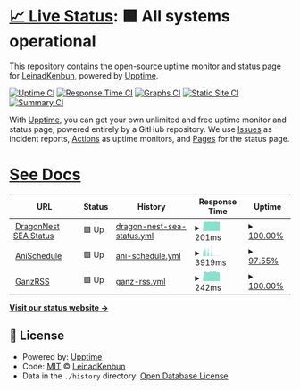 # [📈 Live Status](https://LeinadKenbun.github.io/GanzPinger/): <!--live status--> **🟩 All systems operational**

This repository contains the open-source uptime monitor and status page for [LeinadKenbun](https://demo.upptime.js.org), powered by [Upptime](https://github.com/upptime/upptime).

[![Uptime CI](https://github.com/LeinadKenbun/GanzPinger/workflows/Uptime%20CI/badge.svg)](https://github.com/LeinadKenbun/GanzPinger/actions?query=workflow%3A%22Uptime+CI%22)
[![Response Time CI](https://github.com/LeinadKenbun/GanzPinger/workflows/Response%20Time%20CI/badge.svg)](https://github.com/LeinadKenbun/GanzPinger/actions?query=workflow%3A%22Response+Time+CI%22)
[![Graphs CI](https://github.com/LeinadKenbun/GanzPinger/workflows/Graphs%20CI/badge.svg)](https://github.com/LeinadKenbun/GanzPinger/actions?query=workflow%3A%22Graphs+CI%22)
[![Static Site CI](https://github.com/LeinadKenbun/GanzPinger/workflows/Static%20Site%20CI/badge.svg)](https://github.com/LeinadKenbun/GanzPinger/actions?query=workflow%3A%22Static+Site+CI%22)
[![Summary CI](https://github.com/LeinadKenbun/GanzPinger/workflows/Summary%20CI/badge.svg)](https://github.com/LeinadKenbun/GanzPinger/actions?query=workflow%3A%22Summary+CI%22)

With [Upptime](https://upptime.js.org), you can get your own unlimited and free uptime monitor and status page, powered entirely by a GitHub repository. We use [Issues](https://github.com/LeinadKenbun/GanzPinger/issues) as incident reports, [Actions](https://github.com/LeinadKenbun/GanzPinger/actions) as uptime monitors, and [Pages](https://demo.upptime.js.org) for the status page.

# [See Docs](https://upptime.js.org/docs/)

<!--start: status pages-->
<!-- This summary is generated by Upptime (https://github.com/upptime/upptime) -->
<!-- Do not edit this manually, your changes will be overwritten -->
<!-- prettier-ignore -->
| URL | Status | History | Response Time | Uptime |
| --- | ------ | ------- | ------------- | ------ |
| <img alt="" src="https://favicons.githubusercontent.com/null" height="13"> [DragonNest SEA Status](52.230.66.176) | 🟩 Up | [dragon-nest-sea-status.yml](https://github.com/LeinadKenbun/GanzPinger/commits/HEAD/history/dragon-nest-sea-status.yml) | <details><summary><img alt="Response time graph" src="./graphs/dragon-nest-sea-status/response-time-week.png" height="20"> 201ms</summary><br><a href="https://LeinadKenbun.github.io/GanzPinger/history/dragon-nest-sea-status"><img alt="Response time 201" src="https://img.shields.io/endpoint?url=https%3A%2F%2Fraw.githubusercontent.com%2FLeinadKenbun%2FGanzPinger%2FHEAD%2Fapi%2Fdragon-nest-sea-status%2Fresponse-time.json"></a><br><a href="https://LeinadKenbun.github.io/GanzPinger/history/dragon-nest-sea-status"><img alt="24-hour response time 202" src="https://img.shields.io/endpoint?url=https%3A%2F%2Fraw.githubusercontent.com%2FLeinadKenbun%2FGanzPinger%2FHEAD%2Fapi%2Fdragon-nest-sea-status%2Fresponse-time-day.json"></a><br><a href="https://LeinadKenbun.github.io/GanzPinger/history/dragon-nest-sea-status"><img alt="7-day response time 201" src="https://img.shields.io/endpoint?url=https%3A%2F%2Fraw.githubusercontent.com%2FLeinadKenbun%2FGanzPinger%2FHEAD%2Fapi%2Fdragon-nest-sea-status%2Fresponse-time-week.json"></a><br><a href="https://LeinadKenbun.github.io/GanzPinger/history/dragon-nest-sea-status"><img alt="30-day response time 201" src="https://img.shields.io/endpoint?url=https%3A%2F%2Fraw.githubusercontent.com%2FLeinadKenbun%2FGanzPinger%2FHEAD%2Fapi%2Fdragon-nest-sea-status%2Fresponse-time-month.json"></a><br><a href="https://LeinadKenbun.github.io/GanzPinger/history/dragon-nest-sea-status"><img alt="1-year response time 201" src="https://img.shields.io/endpoint?url=https%3A%2F%2Fraw.githubusercontent.com%2FLeinadKenbun%2FGanzPinger%2FHEAD%2Fapi%2Fdragon-nest-sea-status%2Fresponse-time-year.json"></a></details> | <details><summary><a href="https://LeinadKenbun.github.io/GanzPinger/history/dragon-nest-sea-status">100.00%</a></summary><a href="https://LeinadKenbun.github.io/GanzPinger/history/dragon-nest-sea-status"><img alt="All-time uptime 100.00%" src="https://img.shields.io/endpoint?url=https%3A%2F%2Fraw.githubusercontent.com%2FLeinadKenbun%2FGanzPinger%2FHEAD%2Fapi%2Fdragon-nest-sea-status%2Fuptime.json"></a><br><a href="https://LeinadKenbun.github.io/GanzPinger/history/dragon-nest-sea-status"><img alt="24-hour uptime 100.00%" src="https://img.shields.io/endpoint?url=https%3A%2F%2Fraw.githubusercontent.com%2FLeinadKenbun%2FGanzPinger%2FHEAD%2Fapi%2Fdragon-nest-sea-status%2Fuptime-day.json"></a><br><a href="https://LeinadKenbun.github.io/GanzPinger/history/dragon-nest-sea-status"><img alt="7-day uptime 100.00%" src="https://img.shields.io/endpoint?url=https%3A%2F%2Fraw.githubusercontent.com%2FLeinadKenbun%2FGanzPinger%2FHEAD%2Fapi%2Fdragon-nest-sea-status%2Fuptime-week.json"></a><br><a href="https://LeinadKenbun.github.io/GanzPinger/history/dragon-nest-sea-status"><img alt="30-day uptime 100.00%" src="https://img.shields.io/endpoint?url=https%3A%2F%2Fraw.githubusercontent.com%2FLeinadKenbun%2FGanzPinger%2FHEAD%2Fapi%2Fdragon-nest-sea-status%2Fuptime-month.json"></a><br><a href="https://LeinadKenbun.github.io/GanzPinger/history/dragon-nest-sea-status"><img alt="1-year uptime 100.00%" src="https://img.shields.io/endpoint?url=https%3A%2F%2Fraw.githubusercontent.com%2FLeinadKenbun%2FGanzPinger%2FHEAD%2Fapi%2Fdragon-nest-sea-status%2Fuptime-year.json"></a></details>
| <img alt="" src="https://favicons.githubusercontent.com/anischedule.ganzbot.repl.co" height="13"> [AniSchedule](https://AniSchedule.ganzbot.repl.co) | 🟩 Up | [ani-schedule.yml](https://github.com/LeinadKenbun/GanzPinger/commits/HEAD/history/ani-schedule.yml) | <details><summary><img alt="Response time graph" src="./graphs/ani-schedule/response-time-week.png" height="20"> 3919ms</summary><br><a href="https://LeinadKenbun.github.io/GanzPinger/history/ani-schedule"><img alt="Response time 3919" src="https://img.shields.io/endpoint?url=https%3A%2F%2Fraw.githubusercontent.com%2FLeinadKenbun%2FGanzPinger%2FHEAD%2Fapi%2Fani-schedule%2Fresponse-time.json"></a><br><a href="https://LeinadKenbun.github.io/GanzPinger/history/ani-schedule"><img alt="24-hour response time 241" src="https://img.shields.io/endpoint?url=https%3A%2F%2Fraw.githubusercontent.com%2FLeinadKenbun%2FGanzPinger%2FHEAD%2Fapi%2Fani-schedule%2Fresponse-time-day.json"></a><br><a href="https://LeinadKenbun.github.io/GanzPinger/history/ani-schedule"><img alt="7-day response time 3919" src="https://img.shields.io/endpoint?url=https%3A%2F%2Fraw.githubusercontent.com%2FLeinadKenbun%2FGanzPinger%2FHEAD%2Fapi%2Fani-schedule%2Fresponse-time-week.json"></a><br><a href="https://LeinadKenbun.github.io/GanzPinger/history/ani-schedule"><img alt="30-day response time 3919" src="https://img.shields.io/endpoint?url=https%3A%2F%2Fraw.githubusercontent.com%2FLeinadKenbun%2FGanzPinger%2FHEAD%2Fapi%2Fani-schedule%2Fresponse-time-month.json"></a><br><a href="https://LeinadKenbun.github.io/GanzPinger/history/ani-schedule"><img alt="1-year response time 3919" src="https://img.shields.io/endpoint?url=https%3A%2F%2Fraw.githubusercontent.com%2FLeinadKenbun%2FGanzPinger%2FHEAD%2Fapi%2Fani-schedule%2Fresponse-time-year.json"></a></details> | <details><summary><a href="https://LeinadKenbun.github.io/GanzPinger/history/ani-schedule">97.55%</a></summary><a href="https://LeinadKenbun.github.io/GanzPinger/history/ani-schedule"><img alt="All-time uptime 97.55%" src="https://img.shields.io/endpoint?url=https%3A%2F%2Fraw.githubusercontent.com%2FLeinadKenbun%2FGanzPinger%2FHEAD%2Fapi%2Fani-schedule%2Fuptime.json"></a><br><a href="https://LeinadKenbun.github.io/GanzPinger/history/ani-schedule"><img alt="24-hour uptime 96.78%" src="https://img.shields.io/endpoint?url=https%3A%2F%2Fraw.githubusercontent.com%2FLeinadKenbun%2FGanzPinger%2FHEAD%2Fapi%2Fani-schedule%2Fuptime-day.json"></a><br><a href="https://LeinadKenbun.github.io/GanzPinger/history/ani-schedule"><img alt="7-day uptime 97.55%" src="https://img.shields.io/endpoint?url=https%3A%2F%2Fraw.githubusercontent.com%2FLeinadKenbun%2FGanzPinger%2FHEAD%2Fapi%2Fani-schedule%2Fuptime-week.json"></a><br><a href="https://LeinadKenbun.github.io/GanzPinger/history/ani-schedule"><img alt="30-day uptime 97.55%" src="https://img.shields.io/endpoint?url=https%3A%2F%2Fraw.githubusercontent.com%2FLeinadKenbun%2FGanzPinger%2FHEAD%2Fapi%2Fani-schedule%2Fuptime-month.json"></a><br><a href="https://LeinadKenbun.github.io/GanzPinger/history/ani-schedule"><img alt="1-year uptime 97.55%" src="https://img.shields.io/endpoint?url=https%3A%2F%2Fraw.githubusercontent.com%2FLeinadKenbun%2FGanzPinger%2FHEAD%2Fapi%2Fani-schedule%2Fuptime-year.json"></a></details>
| <img alt="" src="https://favicons.githubusercontent.com/ganzbot.up.railway.app" height="13"> [GanzRSS](https://ganzbot.up.railway.app/) | 🟩 Up | [ganz-rss.yml](https://github.com/LeinadKenbun/GanzPinger/commits/HEAD/history/ganz-rss.yml) | <details><summary><img alt="Response time graph" src="./graphs/ganz-rss/response-time-week.png" height="20"> 242ms</summary><br><a href="https://LeinadKenbun.github.io/GanzPinger/history/ganz-rss"><img alt="Response time 242" src="https://img.shields.io/endpoint?url=https%3A%2F%2Fraw.githubusercontent.com%2FLeinadKenbun%2FGanzPinger%2FHEAD%2Fapi%2Fganz-rss%2Fresponse-time.json"></a><br><a href="https://LeinadKenbun.github.io/GanzPinger/history/ganz-rss"><img alt="24-hour response time 233" src="https://img.shields.io/endpoint?url=https%3A%2F%2Fraw.githubusercontent.com%2FLeinadKenbun%2FGanzPinger%2FHEAD%2Fapi%2Fganz-rss%2Fresponse-time-day.json"></a><br><a href="https://LeinadKenbun.github.io/GanzPinger/history/ganz-rss"><img alt="7-day response time 242" src="https://img.shields.io/endpoint?url=https%3A%2F%2Fraw.githubusercontent.com%2FLeinadKenbun%2FGanzPinger%2FHEAD%2Fapi%2Fganz-rss%2Fresponse-time-week.json"></a><br><a href="https://LeinadKenbun.github.io/GanzPinger/history/ganz-rss"><img alt="30-day response time 242" src="https://img.shields.io/endpoint?url=https%3A%2F%2Fraw.githubusercontent.com%2FLeinadKenbun%2FGanzPinger%2FHEAD%2Fapi%2Fganz-rss%2Fresponse-time-month.json"></a><br><a href="https://LeinadKenbun.github.io/GanzPinger/history/ganz-rss"><img alt="1-year response time 242" src="https://img.shields.io/endpoint?url=https%3A%2F%2Fraw.githubusercontent.com%2FLeinadKenbun%2FGanzPinger%2FHEAD%2Fapi%2Fganz-rss%2Fresponse-time-year.json"></a></details> | <details><summary><a href="https://LeinadKenbun.github.io/GanzPinger/history/ganz-rss">100.00%</a></summary><a href="https://LeinadKenbun.github.io/GanzPinger/history/ganz-rss"><img alt="All-time uptime 100.00%" src="https://img.shields.io/endpoint?url=https%3A%2F%2Fraw.githubusercontent.com%2FLeinadKenbun%2FGanzPinger%2FHEAD%2Fapi%2Fganz-rss%2Fuptime.json"></a><br><a href="https://LeinadKenbun.github.io/GanzPinger/history/ganz-rss"><img alt="24-hour uptime 100.00%" src="https://img.shields.io/endpoint?url=https%3A%2F%2Fraw.githubusercontent.com%2FLeinadKenbun%2FGanzPinger%2FHEAD%2Fapi%2Fganz-rss%2Fuptime-day.json"></a><br><a href="https://LeinadKenbun.github.io/GanzPinger/history/ganz-rss"><img alt="7-day uptime 100.00%" src="https://img.shields.io/endpoint?url=https%3A%2F%2Fraw.githubusercontent.com%2FLeinadKenbun%2FGanzPinger%2FHEAD%2Fapi%2Fganz-rss%2Fuptime-week.json"></a><br><a href="https://LeinadKenbun.github.io/GanzPinger/history/ganz-rss"><img alt="30-day uptime 100.00%" src="https://img.shields.io/endpoint?url=https%3A%2F%2Fraw.githubusercontent.com%2FLeinadKenbun%2FGanzPinger%2FHEAD%2Fapi%2Fganz-rss%2Fuptime-month.json"></a><br><a href="https://LeinadKenbun.github.io/GanzPinger/history/ganz-rss"><img alt="1-year uptime 100.00%" src="https://img.shields.io/endpoint?url=https%3A%2F%2Fraw.githubusercontent.com%2FLeinadKenbun%2FGanzPinger%2FHEAD%2Fapi%2Fganz-rss%2Fuptime-year.json"></a></details>

<!--end: status pages-->

[**Visit our status website →**](https://LeinadKenbun.github.io/GanzPinger/)

## 📄 License

- Powered by: [Upptime](https://github.com/upptime/upptime)
- Code: [MIT](./LICENSE) © [LeinadKenbun](https://demo.upptime.js.org)
- Data in the `./history` directory: [Open Database License](https://opendatacommons.org/licenses/odbl/1-0/)
